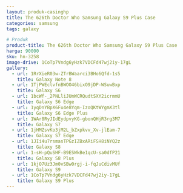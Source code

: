```yaml
---
layout: produk-casinghp
title: The 626th Doctor Who Samsung Galaxy S9 Plus Case
categories: samsung
tags: galaxy

# Produk
product-title: The 626th Doctor Who Samsung Galaxy S9 Plus Case
harga: 90000
sku: hn-3258
image-drive: 1CoTp7Vndg6yHzk7VDCFd47wj2iy-17gL
gallery:
  - url: 1RrXieR03w-ZTrBWaarci3BHo6Qfd-1s5
    title: Galaxy Note 8
  - url: 1TjPWEclvfnBWOO46bixO9jDP-WSuwBxp
    title: Galaxy S6
  - url: 1bcWf-_2PNLliJUmWCRQudtSXY2icrmmU
    title: Galaxy S6 Edge
  - url: 1yqDnYBpX6Fu4e8Yqm-IzoQKtWYgmX3tl
    title: Galaxy S6 Edge Plus
  - url: 1WAr8RyJIdEydpvyKG-gbonQHjR3rg3M7
    title: Galaxy S7
  - url: 1jHMZsvKo3jM2L_bZxpkvv_Xv-jlEam-7
    title: Galaxy S7 Edge
  - url: 1JIi4u7rsmasTPGzIZBxARiFSH8iNYQ2z
    title: Galaxy S8
  - url: 1-sH-pQuSHF-B9ESWkBe1qcU-sa0dfP21
    title: Galaxy S8 Plus
  - url: 1kjO7Uz3Jm0vSBw0rgj-i-fqJuCdivMUf
    title: Galaxy S9
  - url: 1CoTp7Vndg6yHzk7VDCFd47wj2iy-17gL
    title: Galaxy S9 Plus
---
```

